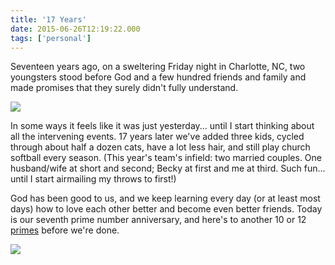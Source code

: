 ```yaml
---
title: '17 Years'
date: 2015-06-26T12:19:22.000
tags: ['personal']
---
```


Seventeen years ago, on a sweltering Friday night in Charlotte, NC, two youngsters stood before God and a few hundred friends and family and made promises that they surely didn't fully understand.

![](/images/2015/chris-becky-wedding.jpg)

In some ways it feels like it was just yesterday... until I start thinking about all the intervening events. 17 years later we've added three kids, cycled through about half a dozen cats, have a lot less hair, and still play church softball every season. (This year's team's infield: two married couples. One husband/wife at short and second; Becky at first and me at third. Such fun... until I start airmailing my throws to first!)

God has been good to us, and we keep learning every day (or at least most days) how to love each other better and become even better friends. Today is our seventh prime number anniversary, and here's to another 10 or 12 [primes](https://primes.utm.edu/lists/small/1000.txt) before we're done.

![](/images/2015/chris-becky-2015.jpg)
